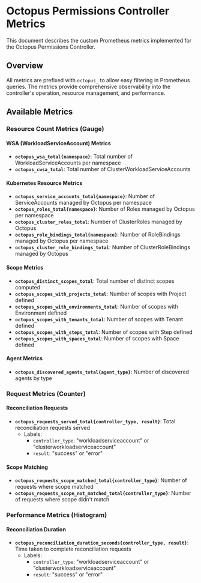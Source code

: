 # Octopus Permissions Controller Metrics

This document describes the custom Prometheus metrics implemented for the Octopus Permissions Controller.

## Overview

All metrics are prefixed with `octopus_` to allow easy filtering in Prometheus queries. The metrics provide comprehensive observability into the controller's operation, resource management, and performance.

## Available Metrics

### Resource Count Metrics (Gauge)

#### WSA (WorkloadServiceAccount) Metrics
- **`octopus_wsa_total{namespace}`**: Total number of WorkloadServiceAccounts per namespace
- **`octopus_cwsa_total`**: Total number of ClusterWorkloadServiceAccounts

#### Kubernetes Resource Metrics
- **`octopus_service_accounts_total{namespace}`**: Number of ServiceAccounts managed by Octopus per namespace
- **`octopus_roles_total{namespace}`**: Number of Roles managed by Octopus per namespace
- **`octopus_cluster_roles_total`**: Number of ClusterRoles managed by Octopus
- **`octopus_role_bindings_total{namespace}`**: Number of RoleBindings managed by Octopus per namespace
- **`octopus_cluster_role_bindings_total`**: Number of ClusterRoleBindings managed by Octopus

#### Scope Metrics
- **`octopus_distinct_scopes_total`**: Total number of distinct scopes computed
- **`octopus_scopes_with_projects_total`**: Number of scopes with Project defined
- **`octopus_scopes_with_environments_total`**: Number of scopes with Environment defined
- **`octopus_scopes_with_tenants_total`**: Number of scopes with Tenant defined
- **`octopus_scopes_with_steps_total`**: Number of scopes with Step defined
- **`octopus_scopes_with_spaces_total`**: Number of scopes with Space defined

#### Agent Metrics
- **`octopus_discovered_agents_total{agent_type}`**: Number of discovered agents by type

### Request Metrics (Counter)

#### Reconciliation Requests
- **`octopus_requests_served_total{controller_type, result}`**: Total reconciliation requests served
  - Labels:
    - `controller_type`: "workloadserviceaccount" or "clusterworkloadserviceaccount"
    - `result`: "success" or "error"

#### Scope Matching
- **`octopus_requests_scope_matched_total{controller_type}`**: Number of requests where scope matched
- **`octopus_requests_scope_not_matched_total{controller_type}`**: Number of requests where scope didn't match

### Performance Metrics (Histogram)

#### Reconciliation Duration
- **`octopus_reconciliation_duration_seconds{controller_type, result}`**: Time taken to complete reconciliation requests
  - Labels:
    - `controller_type`: "workloadserviceaccount" or "clusterworkloadserviceaccount"
    - `result`: "success" or "error"
